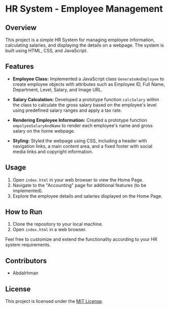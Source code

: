 # HR System - Employee Management

## Overview

This project is a simple HR System for managing employee information, calculating salaries, and displaying the details on a webpage. The system is built using HTML, CSS, and JavaScript.

## Features

- **Employee Class:** Implemented a JavaScript class `GenerateAnEmployee` to create employee objects with attributes such as Employee ID, Full Name, Department, Level, Salary, and Image URL.

- **Salary Calculation:** Developed a prototype function `calcSalary` within the class to calculate the gross salary based on the employee's level using predefined salary ranges and apply a tax rate.

- **Rendering Employee Information:** Created a prototype function `empolyeeSalaryAndName` to render each employee's name and gross salary on the home webpage.

- **Styling:** Styled the webpage using CSS, including a header with navigation links, a main content area, and a fixed footer with social media links and copyright information.

## Usage

1. Open `index.html` in your web browser to view the Home Page.
2. Navigate to the "Accounting" page for additional features (to be implemented).
3. Explore the employee details and salaries displayed on the Home Page.

## How to Run

1. Clone the repository to your local machine.
2. Open `index.html` in a web browser.

Feel free to customize and extend the functionality according to your HR system requirements.

## Contributors

- Abdalrhman

## License

This project is licensed under the [MIT License](LICENSE).
